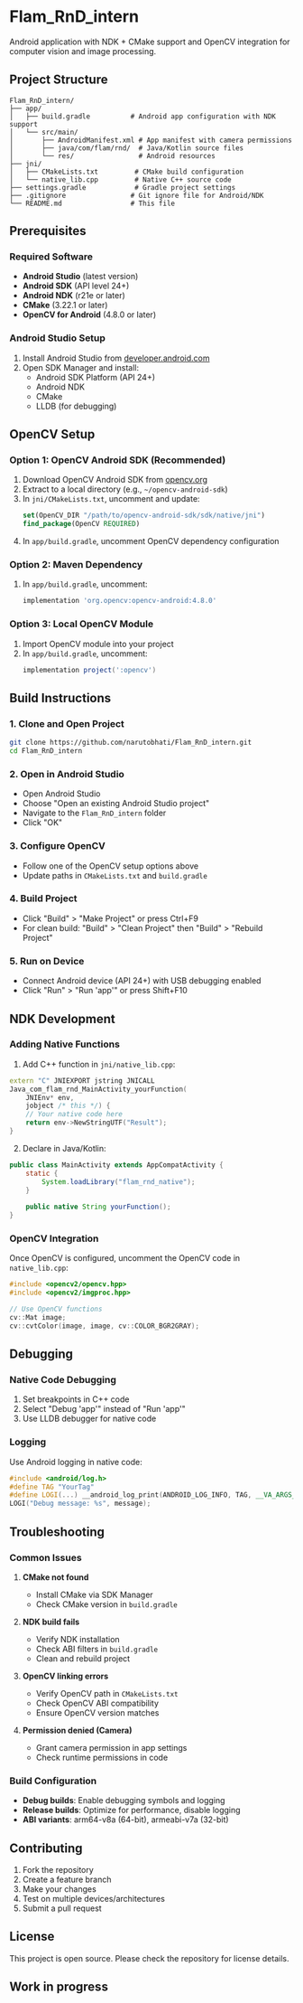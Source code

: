 # Flam_RnD_intern

Android application with NDK + CMake support and OpenCV integration for computer vision and image processing.

## Project Structure

```
Flam_RnD_intern/
├── app/
│   ├── build.gradle          # Android app configuration with NDK support
│   └── src/main/
│       ├── AndroidManifest.xml # App manifest with camera permissions
│       ├── java/com/flam/rnd/  # Java/Kotlin source files
│       └── res/                # Android resources
├── jni/
│   ├── CMakeLists.txt         # CMake build configuration
│   └── native_lib.cpp         # Native C++ source code
├── settings.gradle            # Gradle project settings
├── .gitignore                # Git ignore file for Android/NDK
└── README.md                 # This file
```

## Prerequisites

### Required Software
- **Android Studio** (latest version)
- **Android SDK** (API level 24+)
- **Android NDK** (r21e or later)
- **CMake** (3.22.1 or later)
- **OpenCV for Android** (4.8.0 or later)

### Android Studio Setup
1. Install Android Studio from [developer.android.com](https://developer.android.com/studio)
2. Open SDK Manager and install:
   - Android SDK Platform (API 24+)
   - Android NDK
   - CMake
   - LLDB (for debugging)

## OpenCV Setup

### Option 1: OpenCV Android SDK (Recommended)

1. Download OpenCV Android SDK from [opencv.org](https://opencv.org/releases/)
2. Extract to a local directory (e.g., `~/opencv-android-sdk`)
3. In `jni/CMakeLists.txt`, uncomment and update:
   ```cmake
   set(OpenCV_DIR "/path/to/opencv-android-sdk/sdk/native/jni")
   find_package(OpenCV REQUIRED)
   ```
4. In `app/build.gradle`, uncomment OpenCV dependency configuration

### Option 2: Maven Dependency

1. In `app/build.gradle`, uncomment:
   ```gradle
   implementation 'org.opencv:opencv-android:4.8.0'
   ```

### Option 3: Local OpenCV Module

1. Import OpenCV module into your project
2. In `app/build.gradle`, uncomment:
   ```gradle
   implementation project(':opencv')
   ```

## Build Instructions

### 1. Clone and Open Project
```bash
git clone https://github.com/narutobhati/Flam_RnD_intern.git
cd Flam_RnD_intern
```

### 2. Open in Android Studio
- Open Android Studio
- Choose "Open an existing Android Studio project"
- Navigate to the `Flam_RnD_intern` folder
- Click "OK"

### 3. Configure OpenCV
- Follow one of the OpenCV setup options above
- Update paths in `CMakeLists.txt` and `build.gradle`

### 4. Build Project
- Click "Build" > "Make Project" or press Ctrl+F9
- For clean build: "Build" > "Clean Project" then "Build" > "Rebuild Project"

### 5. Run on Device
- Connect Android device (API 24+) with USB debugging enabled
- Click "Run" > "Run 'app'" or press Shift+F10

## NDK Development

### Adding Native Functions

1. Add C++ function in `jni/native_lib.cpp`:
```cpp
extern "C" JNIEXPORT jstring JNICALL
Java_com_flam_rnd_MainActivity_yourFunction(
    JNIEnv* env,
    jobject /* this */) {
    // Your native code here
    return env->NewStringUTF("Result");
}
```

2. Declare in Java/Kotlin:
```java
public class MainActivity extends AppCompatActivity {
    static {
        System.loadLibrary("flam_rnd_native");
    }
    
    public native String yourFunction();
}
```

### OpenCV Integration

Once OpenCV is configured, uncomment the OpenCV code in `native_lib.cpp`:

```cpp
#include <opencv2/opencv.hpp>
#include <opencv2/imgproc.hpp>

// Use OpenCV functions
cv::Mat image;
cv::cvtColor(image, image, cv::COLOR_BGR2GRAY);
```

## Debugging

### Native Code Debugging
1. Set breakpoints in C++ code
2. Select "Debug 'app'" instead of "Run 'app'"
3. Use LLDB debugger for native code

### Logging
Use Android logging in native code:
```cpp
#include <android/log.h>
#define TAG "YourTag"
#define LOGI(...) __android_log_print(ANDROID_LOG_INFO, TAG, __VA_ARGS__)
LOGI("Debug message: %s", message);
```

## Troubleshooting

### Common Issues

1. **CMake not found**
   - Install CMake via SDK Manager
   - Check CMake version in `build.gradle`

2. **NDK build fails**
   - Verify NDK installation
   - Check ABI filters in `build.gradle`
   - Clean and rebuild project

3. **OpenCV linking errors**
   - Verify OpenCV path in `CMakeLists.txt`
   - Check OpenCV ABI compatibility
   - Ensure OpenCV version matches

4. **Permission denied (Camera)**
   - Grant camera permission in app settings
   - Check runtime permissions in code

### Build Configuration

- **Debug builds**: Enable debugging symbols and logging
- **Release builds**: Optimize for performance, disable logging
- **ABI variants**: arm64-v8a (64-bit), armeabi-v7a (32-bit)

## Contributing

1. Fork the repository
2. Create a feature branch
3. Make your changes
4. Test on multiple devices/architectures
5. Submit a pull request

## License

This project is open source. Please check the repository for license details.


## Work in progress
